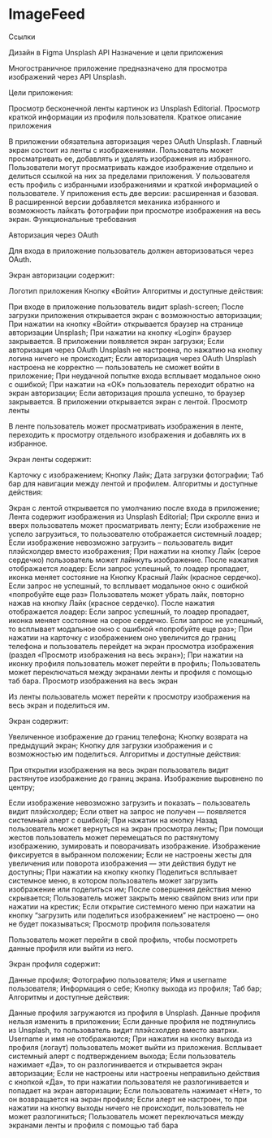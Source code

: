 # ImageFeed

Ссылки

Дизайн в Figma Unsplash API Назначение и цели приложения

Многостраничное приложение предназначено для просмотра изображений через API Unsplash.

Цели приложения:

Просмотр бесконечной ленты картинок из Unsplash Editorial. Просмотр краткой информации из профиля пользователя. Краткое описание приложения

В приложении обязательна авторизация через OAuth Unsplash. Главный экран состоит из ленты с изображениями. Пользователь может просматривать ее, добавлять и удалять изображения из избранного. Пользователи могут просматривать каждое изображение отдельно и делиться ссылкой на них за пределами приложения. У пользователя есть профиль с избранными изображениями и краткой информацией о пользователе. У приложения есть две версии: расширенная и базовая. В расширенной версии добавляется механика избранного и возможность лайкать фотографии при просмотре изображения на весь экран. Функциональные требования

Авторизация через OAuth

Для входа в приложение пользователь должен авторизоваться через OAuth.

Экран авторизации содержит:

Логотип приложения Кнопку «Войти» Алгоритмы и доступные действия:

При входе в приложение пользователь видит splash-screen; После загрузки приложения открывается экран с возможностью авторизации; При нажатии на кнопку «Войти» открывается браузер на странице авторизации Unsplash; При нажатии на кнопку «Login» браузер закрывается. В приложении появляется экран загрузки; Если авторизация через OAuth Unsplash не настроена, по нажатию на кнопку логина ничего не происходит; Если авторизация через OAuth Unsplash настроена не корректно — пользователь не сможет войти в приложение; При неудачной попытке входа всплывает модальное окно с ошибкой; При нажатии на «ОК» пользователь переходит обратно на экран авторизации; Если авторизация прошла успешно, то браузер закрывается. В приложении открывается экран с лентой. Просмотр ленты

В ленте пользователь может просматривать изображения в ленте, переходить к просмотру отдельного изображения и добавлять их в избранное.

Экран ленты содержит:

Карточку с изображением; Кнопку Лайк; Дата загрузки фотографии; Таб бар для навигации между лентой и профилем. Алгоритмы и доступные действия:

Экран с лентой открывается по умолчанию после входа в приложение; Лента содержит изображения из Unsplash Editorial; При скролле вниз и вверх пользователь может просматривать ленту; Если изображение не успело загрузиться, то пользователю отображается системный лоадер; Если изображение невозможно загрузить – пользователь видит плэйсхолдер вместо изображения; При нажатии на кнопку Лайк (серое сердечко) пользователь может лайнкуть изображение. После нажатия отображается лоадер: Если запрос успешный, то лоадер пропадает, иконка меняет состояние на Кнопку Красный Лайк (красное сердечко). Если запрос не успешный, то всплывает модальное окно с ошибкой «попробуйте еще раз» Пользователь может убрать лайк, повторно нажав на кнопку Лайк (красное сердечко). После нажатия отображается лоадер: Если запрос успешный, то лоадер пропадает, иконка меняет состояние на серое сердечко. Если запрос не успешный, то всплывает модальное окно с ошибкой «попробуйте еще раз»; При нажатии на карточку с изображением оно увеличится до границ телефона и пользователь перейдет на экран просмотра изображения (раздел «Просмотр изображения на весь экран»); При нажатии на иконку профиля пользователь может перейти в профиль; Пользователь может переключаться между экранами ленты и профиля с помощью таб бара. Просмотр изображения на весь экран

Из ленты пользователь может перейти к просмотру изображения на весь экран и поделиться им.

Экран содержит:

Увеличенное изображение до границ телефона; Кнопку возврата на предыдущий экран; Кнопку для загрузки изображения и с возможностью им поделиться. Алгоритмы и доступные действия:

При открытии изображения на весь экран пользователь видит растянутое изображение до границ экрана. Изображение выровнено по центру;

Если изображение невозможно загрузить и показать – пользователь видит плэйсхолдер; Если ответ на запрос не получен — появляется системный алерт с ошибкой; При нажатии на кнопку Назад пользователь может вернуться на экран просмотра ленты; При помощи жестов пользователь может перемещаться по растянутому изображению, зумировать и поворачивать изображение. Изображение фиксируется в выбранном положении; Если не настроены жесты для увеличения или поворота изображения — эти действия будут не доступны; При нажатии на кнопку кнопку Поделиться всплывает системное меню, в котором пользователь может загрузить изображение или поделиться им; После совершения действия меню скрывается; Пользователь может закрыть меню свайпом вниз или при нажатии на крестик; Если открытие системного меню при нажатии на кнопку “загрузить или поделиться изображением” не настроено — оно не будет показываться; Просмотр профиля пользователя

Пользователь может перейти в свой профиль, чтобы посмотреть данные профиля или выйти из него.

Экран профиля содержит:

Данные профиля; Фотографию пользователя; Имя и username пользователя; Информация о себе; Кнопку выхода из профиля; Таб бар; Алгоритмы и доступные действия:

Данные профиля загружаются из профиля в Unsplash. Данные профиля нельзя изменить в приложении; Если данные профиля не подтянулись из Unsplash, то пользователь видит плэйсхолдер вместо аватрки. Username и имя не отображаются; При нажатии на кнопку выхода из профиля (логаут) пользователь может выйти из приложения. Всплывает системный алерт с подтверждением выхода; Если пользователь нажимает «Да», то он разлогинивается и открывается экран авторизации; Если не настроены или настроены неправильно действия с кнопкой «Да», то при нажатии пользователя не разлогинивается и попадает на экран авторизации; Если пользователь нажимает «Нет», то он возвращается на экран профиля; Если алерт не настроен, то при нажатии на кнопку выходы ничего не происходит, пользователь не может разлогиниться; Пользователь может переключаться между экранами ленты и профиля с помощью таб бара
